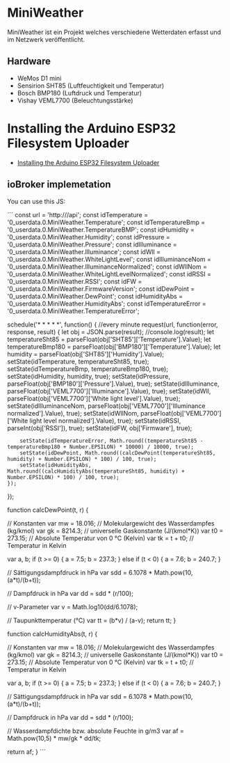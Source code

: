 # MiniWeather

MiniWeather ist ein Projekt welches verschiedene Wetterdaten erfasst und im Netzwerk veröffentlicht.

## Hardware
* WeMos D1 mini
* Sensirion SHT85 (Luftfeuchtigkeit und Temperatur)
* Bosch BMP180 (Luftdruck und Temperatur)
* Vishay VEML7700 (Beleuchtungsstärke)


# Installing the Arduino ESP32 Filesystem Uploader

* [Installing the Arduino ESP32 Filesystem Uploader](https://randomnerdtutorials.com/install-esp32-filesystem-uploader-arduino-ide/)


## ioBroker implemetation

You can use this JS:

´´´
const url = 'http://<MiniWeather-IP>/api';
const idTemperature = '0_userdata.0.MiniWeather.Temperature';
const idTemperatureBmp = '0_userdata.0.MiniWeather.TemperatureBMP';
const idHumidity = '0_userdata.0.MiniWeather.Humidity';
const idPressure = '0_userdata.0.MiniWeather.Pressure';
const idIlluminance = '0_userdata.0.MiniWeather.Illuminance';
const idWll = '0_userdata.0.MiniWeather.WhiteLightLevel';
const idIlluminanceNom = '0_userdata.0.MiniWeather.IlluminanceNormalized';
const idWllNom = '0_userdata.0.MiniWeather.WhiteLightLevelNormalized';
const idRSSI = '0_userdata.0.MiniWeather.RSSI';
const idFW = '0_userdata.0.MiniWeather.FirmwareVersion';
const idDewPoint = '0_userdata.0.MiniWeather.DewPoint';
const idHumidityAbs = '0_userdata.0.MiniWeather.HumidityAbs';
const idTemperatureError = '0_userdata.0.MiniWeather.TemperatureError';
 

schedule('* * * * *', function() { //every minute
    request(url, function(error, response, result) {
        let obj = JSON.parse(result);
        //console.log(result);
        let temperatureSht85 = parseFloat(obj['SHT85']['Temperature'].Value);
        let temperatureBmp180 = parseFloat(obj['BMP180']['Temperature'].Value);
        let humidity = parseFloat(obj['SHT85']['Humidity'].Value);
        setState(idTemperature, temperatureSht85, true);
        setState(idTemperatureBmp, temperatureBmp180, true);
        setState(idHumidity, humidity, true);
        setState(idPressure, parseFloat(obj['BMP180']['Pressure'].Value), true);
        setState(idIlluminance, parseFloat(obj['VEML7700']['Illuminance'].Value), true);
        setState(idWll, parseFloat(obj['VEML7700']['White light level'].Value), true);
        setState(idIlluminanceNom, parseFloat(obj['VEML7700']['Illuminance normalized'].Value), true);
        setState(idWllNom, parseFloat(obj['VEML7700']['White light level normalized'].Value), true);
        setState(idRSSI, parseInt(obj['RSSI']), true);
        setState(idFW, obj['Firmware'], true);



        setState(idTemperatureError, Math.round((temperatureSht85 - temperatureBmp180 + Number.EPSILON) * 10000) / 10000, true);
        setState(idDewPoint, Math.round((calcDewPoint(temperatureSht85, humidity) + Number.EPSILON) * 100) / 100, true);
        setState(idHumidityAbs, Math.round((calcHumidityAbs(temperatureSht85, humidity) + Number.EPSILON) * 100) / 100, true);
    });
});

function calcDewPoint(t, r) {
     
  // Konstanten
  var mw = 18.016; // Molekulargewicht des Wasserdampfes (kg/kmol)
  var gk = 8214.3; // universelle Gaskonstante (J/(kmol*K))
  var t0 = 273.15; // Absolute Temperatur von 0 °C (Kelvin)
  var tk = t + t0; // Temperatur in Kelvin
  
  var a, b;
  if (t >= 0) {
    a = 7.5;
    b = 237.3;
  } else if (t < 0) {
    a = 7.6;
    b = 240.7;
  }
  
  // Sättigungsdampfdruck in hPa
  var sdd = 6.1078 * Math.pow(10, (a*t)/(b+t));
  
  // Dampfdruck in hPa
  var dd = sdd * (r/100);
  
  // v-Parameter
  var v = Math.log10(dd/6.1078);
  
  // Taupunkttemperatur (°C)
  var tt = (b*v) / (a-v);
  return tt; 
}

function calcHumidityAbs(t, r) {
     
  // Konstanten
  var mw = 18.016; // Molekulargewicht des Wasserdampfes (kg/kmol)
  var gk = 8214.3; // universelle Gaskonstante (J/(kmol*K))
  var t0 = 273.15; // Absolute Temperatur von 0 °C (Kelvin)
  var tk = t + t0; // Temperatur in Kelvin
  
  var a, b;
  if (t >= 0) {
    a = 7.5;
    b = 237.3;
  } else if (t < 0) {
    a = 7.6;
    b = 240.7;
  }
  
  // Sättigungsdampfdruck in hPa
  var sdd = 6.1078 * Math.pow(10, (a*t)/(b+t));
  
  // Dampfdruck in hPa
  var dd = sdd * (r/100);
  
  // Wasserdampfdichte bzw. absolute Feuchte in g/m3
  var af = Math.pow(10,5) * mw/gk * dd/tk;
  
  return af; 
}
´´´
